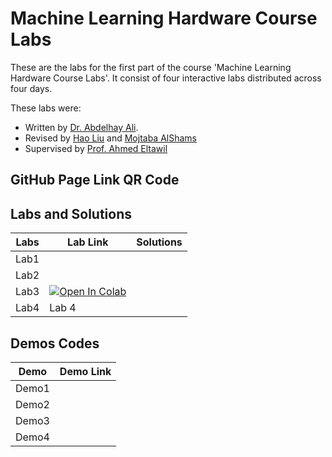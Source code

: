 # Machine Learning Hardware Course Labs
 These are the labs for the first part of the course 'Machine Learning Hardware Course Labs'. It consist of four interactive labs distributed across four days.

 These labs were:
 - Written by [Dr. Abdelhay Ali](https://ccsl.kaust.edu.sa/profiles/abdelhay-ali).
 - Revised by [Hao Liu](https://accl.kaust.edu.sa/author/hao-liu/) and [Mojtaba AlShams](https://cemse.kaust.edu.sa/profiles/mojtaba-alshams)
 - Supervised by [Prof. Ahmed Eltawil](https://cemse.kaust.edu.sa/profiles/ahmed-eltawil)
## GitHub Page Link QR Code

## Labs and Solutions

| Labs                                         | Lab Link  | Solutions  |
|----------------------------------------------|------------|------------|
| Lab1                          |       |          |
| Lab2                       |       |          |
| Lab3                          | <a href="https://colab.research.google.com/github/MFShams/Machine-Learning-Hardware-Course-Labs/blob/main/Day_3/lab3-cnn.ipynb" target="_blank"><img src="https://colab.research.google.com/assets/colab-badge.svg" alt="Open In Colab"/></a>      |          |
| Lab4                                       | Lab 4      |          |

## Demos Codes

| Demo                                         | Demo Link  |
|----------------------------------------------|------------|
| Demo1                          |       |
| Demo2                       |       |
| Demo3                          |          |
| Demo4                                 |       |
